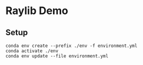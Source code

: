 # Raylib Demo

## Setup

```
conda env create --prefix ./env -f environment.yml
conda activate ./env
conda env update --file environment.yml
```
